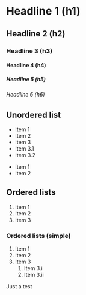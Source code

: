 # Headline 1 (h1) 
## Headline 2 (h2)
### Headline 3 (h3)
#### Headline 4 (h4)
##### Headline 5 (h5)
###### Headline 6 (h6)

## Unordered list

* Item 1
* Item 2
* Item 3
 * Item 3.1
 * Item 3.2
 
 - Item 1
 - Item 2

## Ordered lists 
1. Item 1
2. Item 2
3. Item 3

### Ordered lists (simple)
1. Item 1
1. Item 2
1. Item 3
    1. Item 3.i
    1. Item 3.ii





Just a test
